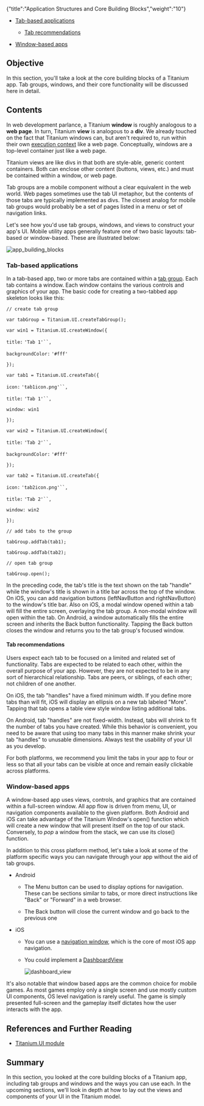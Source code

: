 {"title":"Application Structures and Core Building Blocks","weight":"10"}

* [Tab-based applications](#tab-based-applications)

    * [Tab recommendations](#tab-recommendations)

* [Window-based apps](#window-based-apps)

## Objective

In this section, you'll take a look at the core building blocks of a Titanium app. Tab groups, windows, and their core functionality will be discussed here in detail.

## Contents

In web development parlance, a Titanium **window** is roughly analogous to a **web page**. In turn, Titanium **view** is analogous to a **div**. We already touched on the fact that Titanium windows can, but aren't required to, run within their own [execution context](/docs/appc/Titanium_SDK/Titanium_SDK_How-tos/Cross-Platform_Mobile_Development_In_Titanium/Coding_Strategies/#execution-contexts) like a web page. Conceptually, windows are a top-level container just like a web page.

Titanium views are like divs in that both are style-able, generic content containers. Both can enclose other content (buttons, views, etc.) and must be contained within a window, or web page.

Tab groups are a mobile component without a clear equivalent in the web world. Web pages sometimes use the tab UI metaphor, but the contents of those tabs are typically implemented as divs. The closest analog for mobile tab groups would probably be a set of pages listed in a menu or set of navigation links.

Let's see how you'd use tab groups, windows, and views to construct your app's UI. Mobile utility apps generally feature one of two basic layouts: tab-based or window-based. These are illustrated below:

![app_building_blocks](/Images/appc/download/attachments/29004894/app_building_blocks.png)

### Tab-based applications

In a tab-based app, two or more tabs are contained within a [tab group](#!/api/Titanium.UI.TabGroup). Each tab contains a window. Each window contains the various controls and graphics of your app. The basic code for creating a two-tabbed app skeleton looks like this:

`// create tab group`

`var tabGroup = Titanium.UI.createTabGroup();`

`var win1 = Titanium.UI.createWindow({`

`title:` `'Tab 1'``,`

`backgroundColor:` `'#fff'`

`});`

`var tab1 = Titanium.UI.createTab({`

`icon:` `'tab1icon.png'``,`

`title:` `'Tab 1'``,`

`window: win1`

`});`

`var win2 = Titanium.UI.createWindow({`

`title:` `'Tab 2'``,`

`backgroundColor:` `'#fff'`

`});`

`var tab2 = Titanium.UI.createTab({`

`icon:` `'tab2icon.png'``,`

`title:` `'Tab 2'``,`

`window: win2`

`});`

`// add tabs to the group`

`tabGroup.addTab(tab1);`

`tabGroup.addTab(tab2);`

`// open tab group`

`tabGroup.open();`

In the preceding code, the tab's title is the text shown on the tab "handle" while the window's title is shown in a title bar across the top of the window. On iOS, you can add navigation buttons (leftNavButton and rightNavButton) to the window's title bar. Also on iOS, a modal window opened within a tab will fill the entire screen, overlaying the tab group. A non-modal window will open within the tab. On Android, a window automatically fills the entire screen and inherits the Back button functionality. Tapping the Back button closes the window and returns you to the tab group's focused window.

#### Tab recommendations

Users expect each tab to be focused on a limited and related set of functionality. Tabs are expected to be related to each other, within the overall purpose of your app. However, they are not expected to be in any sort of hierarchical relationship. Tabs are peers, or siblings, of each other; not children of one another.

On iOS, the tab "handles" have a fixed minimum width. If you define more tabs than will fit, iOS will display an ellipsis on a new tab labeled "More". Tapping that tab opens a table view style window listing additional tabs.

On Android, tab "handles" are not fixed-width. Instead, tabs will shrink to fit the number of tabs you have created. While this behavior is convenient, you need to be aware that using too many tabs in this manner make shrink your tab "handles" to unusable dimensions. Always test the usability of your UI as you develop.

For both platforms, we recommend you limit the tabs in your app to four or less so that all your tabs can be visible at once and remain easily clickable across platforms.

### Window-based apps

A window-based app uses views, controls, and graphics that are contained within a full-screen window. All app flow is driven from menu, UI, or navigation components available to the given platform. Both Android and iOS can take advantage of the Titanium Window's open() function which will create a new window that will present itself on the top of our stack. Conversely, to _pop_ a window from the stack, we can use its close() function.

In addition to this cross platform method, let's take a look at some of the platform specific ways you can navigate through your app without the aid of tab groups.

* Android

    * The Menu button can be used to display options for navigation. These can be sections similar to tabs, or more direct instructions like "Back" or "Forward" in a web browser.

    * The Back button will close the current window and go back to the previous one

* iOS

    * You can use a [navigation window](#!/api/Titanium.UI.iOS.NavigationWindow), which is the core of most iOS app navigation.

    * You could implement a [DashboardView](#!/api/Titanium.UI.DashboardView)

        ![dashboard_view](/Images/appc/download/attachments/29004894/dashboard_view.png)

It's also notable that window based apps are the common choice for mobile games. As most games employ only a single screen and use mostly custom UI components, OS level navigation is rarely useful. The game is simply presented full-screen and the gameplay itself dictates how the user interacts with the app.

## References and Further Reading

* [Titanium.UI module](#!/api/Titanium.UI)

## Summary

In this section, you looked at the core building blocks of a Titanium app, including tab groups and windows and the ways you can use each. In the upcoming sections, we'll look in depth at how to lay out the views and components of your UI in the Titanium model.

